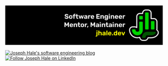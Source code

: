 [![Joseph Hale is a software engineer, mentor, and open source maintainer](./img/banner.png)](https://jhale.dev)

[![Joseph Hale's software engineering blog](https://jhale.dev/badges/website.svg)](https://jhale.dev)
[![Follow Joseph Hale on LinkedIn](https://jhale.dev/badges/follow.svg)](https://www.linkedin.com/comm/mynetwork/discovery-see-all?usecase=PEOPLE_FOLLOWS&followMember=thehale)
